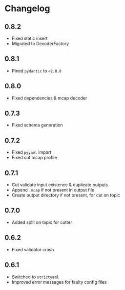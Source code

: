 # Changelog

## 0.8.2

- Fixed static insert
- Migrated to DecoderFactory

## 0.8.1

- Pined `pydantic` to `<2.0.0`

## 0.8.0

- Fixed dependencies & mcap decoder

## 0.7.3

- Fixed schema generation

## 0.7.2

- Fixed `pyyaml` import
- Fixed cut mcap profile

## 0.7.1

- Cut validate input existence & duplicate outputs
- Append `.mcap` if not present in output file
- Create output directory if not present, for cut on topic

## 0.7.0

- Added split on topic for cutter

## 0.6.2

- Fixed validator crash

## 0.6.1

- Switched to `strictyaml`
- Improved error messages for faulty config files
